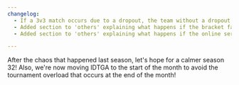 ```yaml
---
changelog:
  - If a 3v3 match occurs due to a dropout, the team without a dropout will now be awarded a free game.
  - Added section to 'others' explaining what happens if the bracket fails to work
  - Added section to 'others' explaining what happens if the online service fails to work

---
```


After the chaos that happened last season, let's hope for a calmer season 32!
Also, we're now moving IDTGA to the start of the month to avoid the tournament overload that occurs at the end of the month!